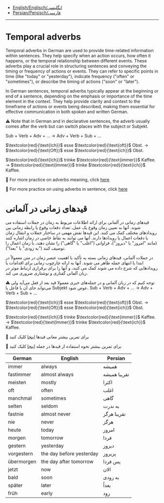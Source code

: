 - [English/Englisch/انگلیسی](#temporal-adverbs)
- [Persian/Persisch/فارسی](#قیدهای-زمانی-در-آلمانی)



--------------

# Temporal adverbs
Temporal adverbs in German are used to provide time-related information within sentences. They help specify when an action occurs, how often it happens, or the temporal relationship between different events. 
These adverbs play a crucial role in structuring sentences and conveying the timing or frequency of actions or events. They can refer to specific points in time (like "today" or "yesterday"), indicate frequency 
("often" or "sometimes"), or describe the timing of actions ("soon" or "later").

In German sentences, temporal adverbs typically appear at the beginning or end of a sentence, depending on the emphasis or importance of the time element in the context. They help provide clarity and context 
to the timeframe of actions or events being described, making them essential for effective communication in both spoken and written German.

⚠️ Note that in German and in declarative sentences, the adverb usually comes after the verb but can switch places with the subject or Subjekt.

Sub + Verb + Adv + ... → Adv + Verb + Sub + ...

$`\textcolor{red}{\text{Ich}}`$ esse $`\textcolor{red}{\text{oft}}`$ Obst. → $`\textcolor{red}{\text{Oft}}`$ esse $`\textcolor{red}{\text{ich}}`$ Obst.

$`\textcolor{red}{\text{Ich}}`$ trinke $`\textcolor{red}{\text{immer}}`$ Kaffee. → $`\textcolor{red}{\text{Immer}}`$ trinke $`\textcolor{red}{\text{ich}}`$ Kaffee.

📝 For more practice on adverbs meaning, click [here](https://chatgpt.com/share/04d8652a-4dbe-4326-9092-5f0ab556e4be)

📝 For more practice on using adverbs in sentence, click [here](https://chatgpt.com/share/df67e5ad-e994-4edd-877c-a07263987085) 


# قیدهای زمانی در آلمانی
قیدهای زمانی در آلمانی برای ارائه اطلاعات مربوط به زمان در جملات استفاده می شوند. آنها به تعیین زمان وقوع یک عمل، تعداد دفعات وقوع یا رابطه زمانی بین رویدادهای مختلف کمک می کنند. این قیدها نقش مهمی در ساختار جملات و انتقال زمان
یا دفعات اعمال یا رویدادها دارند. آنها می توانند به نقاط خاصی در زمان اشاره کنند (مانند "امروز" یا "دیروز")، فراوانی ("اغلب" یا "گاهی") را نشان دهند، یا زمان اعمال را توصیف کنند ("به زودی" یا "بعدا").

در جملات آلمانی، قیدهای زمانی بسته به تأکید یا اهمیت عنصر زمان در متن معمولاً در ابتدا یا انتهای جمله ظاهر می شوند. آنها به ارائه چارچوب زمانی برای اقدامات یا رویدادهایی که شرح داده می شوند کمک می کنند، و آنها را برای برقراری ارتباط موثر در زبان آلمانی گفتاری و نوشتاری ضروری می کند.

⚠️ توجه کنیم که در زبان آلمانی و در جمله‌های خبری معمولا قید بعد از فعل می‌آید ولی می‌تواند جای آن با فاعل یا Subjekt عوض شود.
Sub + Verb + Adv + ... → Adv + Verb + Sub + ...

$`\textcolor{red}{\text{Ich}}`$ esse $`\textcolor{red}{\text{oft}}`$ Obst. → $`\textcolor{red}{\text{Oft}}`$ esse $`\textcolor{red}{\text{ich}}`$ Obst.

$`\textcolor{red}{\text{Ich}}`$ trinke $`\textcolor{red}{\text{immer}}`$ Kaffee. → $`\textcolor{red}{\text{Immer}}`$ trinke $`\textcolor{red}{\text{ich}}`$ Kaffee.



📝 برای تمرین بیشتر معانی قیدها [اینجا](https://chatgpt.com/share/e8aa408b-dd5d-4ce0-8bc1-628de0a2f701) کلیک کنید

📝 برای تمرین بیشتر نحوه استفاده از قیدها در جمله [اینجا](https://chatgpt.com/share/df67e5ad-e994-4edd-877c-a07263987085) کلیک کنید


<div align='center'>

| **German** | **English** | **Persian** |
|--------|---------|---------|
| immer | always | همیشه |
|fastimmer| almost always | تقریبا همیشه|
|meisten| mostly| اکثرا |
| oft | often | اغلب |
| manchmal | sometimes | گاهی |
| selten | seldom | به ندرت |
|fastnie| almost never| تقریبا هرگز
| nie | never | هرگز |
| heute | today | امروز |
| morgen | tomorrow | فردا |
| gestern | yesterday | دیروز |
| vorgestern | the day before yesterday | پریروز |
| übermorgen | the day after tomorrow | پس فردا |
| jetzt | now | الان |
| bald | soon | به زودی |
| später | later | بعداً |
| früh | early | زود |

  
</div>

